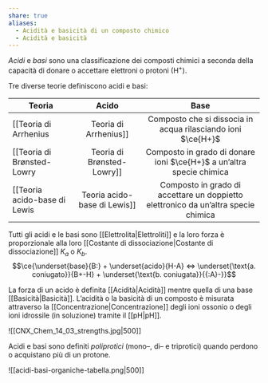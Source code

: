 ```yaml
---
share: true
aliases:
  - Acidità e basicità di un composto chimico
  - Acidità e basicità
---
```

*Acidi* e *basi* sono una classificazione dei composti chimici a seconda della capacità di donare o accettare elettroni o protoni (H<sup>+</sup>).

Tre diverse teorie definiscono acidi e basi:

| Teoria                         |                                       Acido                                        |                                      Base                                      |
| ------------------------------ |:----------------------------------------------------------------------------------:|:------------------------------------------------------------------------------:|
| [[Teoria di Arrhenius|Teoria di Arrhenius]]        |               Composto che si dissocia in acqua rilasciando ioni $\ce{H+}$                |             Composto che si dissocia in acqua producendo ioni $\ce{OH-}$              |
| [[Teoria di Brønsted-Lowry|Teoria di Brønsted-Lowry]]   |           Composto in grado di donare ioni $\ce{H+}$ a un’altra specie chimica            |       Composto in grado di accettare ioni $\ce{H+}$ da un’altra specie chimica        |
| [[Teoria acido-base di Lewis|Teoria acido-base di Lewis]] | Composto in grado di accettare un doppietto elettronico da un’altra specie chimica | Composto in grado di donare un doppietto elettronica a un’altra specie chimica |

Tutti gli acidi e le basi sono [[Elettrolita|Elettroliti]] e la loro forza è proporzionale alla loro [[Costante di dissociazione|Costante di dissociazione]] $K_a$ o $K_b$.
$$\ce{\underset{base}{B:} + \underset{acido}{H-A} <=> \underset{\text{a. coniugato}}{B+-H} + \underset{\text{b. coniugata}}{{:A}-}}$$

La forza di un acido è definita [[Acidità|Acidità]] mentre quella di una base [[Basicità|Basicità]]. L’acidità o la basicità di un composto è misurata attraverso la [[Concentrazione|Concentrazione]] degli ioni ossonio o degli ioni idrossile (in soluzione) tramite il [[pH|pH]].

![[CNX_Chem_14_03_strengths.jpg|500]]

Acidi e basi sono definiti *poliprotici* (mono–, di– e triprotici) quando perdono o acquistano più di un protone. 

![[acidi-basi-organiche-tabella.png|500]]



